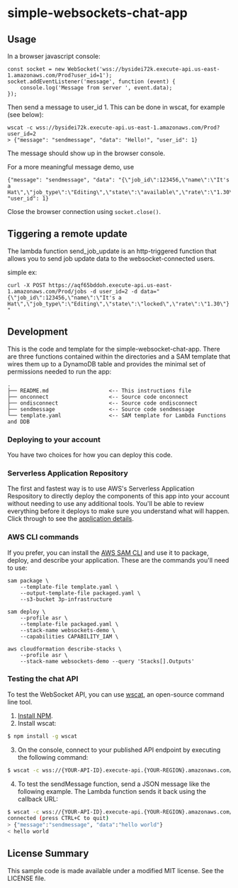 # simple-websockets-chat-app

## Usage

In a browser javascript console:

```
const socket = new WebSocket('wss://bysidei72k.execute-api.us-east-1.amazonaws.com/Prod?user_id=1');
socket.addEventListener('message', function (event) {
    console.log('Message from server ', event.data);
});
```

Then send a message to user_id 1. This can be done in wscat, for example (see below):

```
wscat -c wss://bysidei72k.execute-api.us-east-1.amazonaws.com/Prod?user_id=2
> {"message": "sendmessage", "data": "Hello!", "user_id": 1}
```

The message should show up in the browser console.

For a more meaningful message demo, use

```
{"message": "sendmessage", "data": "{\"job_id\":123456,\"name\":\"It's a Hat\",\"job_type\":\"Editing\",\"state\":\"available\",\"rate\":\"1.30\"}", "user_id": 1}
```

Close the browser connection using `socket.close()`.

## Tiggering a remote update

The lambda function send_job_update is an http-triggered function that allows you to send job update data to the websocket-connected users.

simple ex:

`curl -X POST https://aqf65bddoh.execute-api.us-east-1.amazonaws.com/Prod/jobs -d user_id=2 -d data="{\"job_id\":123456,\"name\":\"It's a Hat\",\"job_type\":\"Editing\",\"state\":\"locked\",\"rate\":\"1.30\"}"`

## Development

This is the code and template for the simple-websocket-chat-app.  There are three functions contained within the directories and a SAM template that wires them up to a DynamoDB table and provides the minimal set of permissions needed to run the app:

```
.
├── README.md                   <-- This instructions file
├── onconnect                   <-- Source code onconnect
├── ondisconnect                <-- Source code ondisconnect
├── sendmessage                 <-- Source code sendmessage
└── template.yaml               <-- SAM template for Lambda Functions and DDB
```


### Deploying to your account

You have two choices for how you can deploy this code.

### Serverless Application Repository

The first and fastest way is to use AWS's Serverless Application Respository to directly deploy the components of this app into your account without needing to use any additional tools. You'll be able to review everything before it deploys to make sure you understand what will happen.  Click through to see the [application details](https://serverlessrepo.aws.amazon.com/applications/arn:aws:serverlessrepo:us-east-1:729047367331:applications~simple-websockets-chat-app).

### AWS CLI commands

If you prefer, you can install the [AWS SAM CLI](https://docs.aws.amazon.com/serverless-application-model/latest/developerguide/serverless-sam-cli-install.html) and use it to package, deploy, and describe your application.  These are the commands you'll need to use:

```
sam package \
    --template-file template.yaml \
    --output-template-file packaged.yaml \
    --s3-bucket 3p-infrastructure

sam deploy \
    --profile asr \
    --template-file packaged.yaml \
    --stack-name websockets-demo \
    --capabilities CAPABILITY_IAM \

aws cloudformation describe-stacks \
    --profile asr \
    --stack-name websockets-demo --query 'Stacks[].Outputs'
```

### Testing the chat API

To test the WebSocket API, you can use [wscat](https://github.com/websockets/wscat), an open-source command line tool.

1. [Install NPM](https://www.npmjs.com/get-npm).
2. Install wscat:
``` bash
$ npm install -g wscat
```
3. On the console, connect to your published API endpoint by executing the following command:
``` bash
$ wscat -c wss://{YOUR-API-ID}.execute-api.{YOUR-REGION}.amazonaws.com/{STAGE}
```
4. To test the sendMessage function, send a JSON message like the following example. The Lambda function sends it back using the callback URL:
``` bash
$ wscat -c wss://{YOUR-API-ID}.execute-api.{YOUR-REGION}.amazonaws.com/prod
connected (press CTRL+C to quit)
> {"message":"sendmessage", "data":"hello world"}
< hello world
```

## License Summary

This sample code is made available under a modified MIT license. See the LICENSE file.

